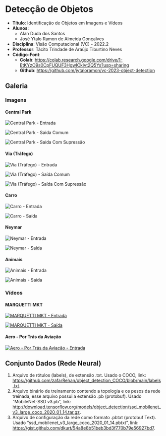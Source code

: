 # Detecção de Objetos

- **Título**: Identificação de Objetos em Imagens e Vídeos
- **Alunos**:
  - Alan Duda dos Santos
  - José Ytalo Ramon de Almeida Gonçalves
- **Disciplina**: Visão Computacional (VC) - 2022.2
- **Professor**: Tácito Trindade de Araújo Tiburtino Neves
- **Código-Font**:
  - **Colab**: <https://colab.research.google.com/drive/1-EtKYzO9s0CpFUQUF3HgwlCkIvt2Q5Ys?usp=sharing>
  - **Github**: <https://github.com/jytaloramon/vc-2023-object-detection>


## Galeria

### Imagens

#### Central Park

![Central Park - Entrada](tests/central-park.jpg)

![Central Park - Saída Comum](tests-output/park-common.png)

![Central Park - Saída Com Supressão](tests-output/park-suppression.png)

#### Via (Tráfego)

![Via (Tráfego) - Entrada](tests/traffic.jpeg)

![Via (Tráfego) - Saída Comum](tests-output/traffic-common.png)

![Via (Tráfego) - Saída Com Supressão](tests-output/traffic-suppression.png)

#### Carro

![Carro - Entrada](tests/car.jpg)

![Carro - Saída](tests-output/car-common.png)

#### Neymar

![Neymar - Entrada](tests/futebol.jpg)

![Neymar - Saída](tests-output/futebol-common.png)


#### Animais

![Animais - Entrada](tests/animals.jpg)

![Animais - Saída](tests-output/animals-common.png)

### Vídeos

#### MARQUETTI MKT

[![MARQUETTI MKT - Entrada](https://asciinema.org/a/113463.png)](tests/video-moto.mp4)

[![MARQUETTI MKT - Saída](https://asciinema.org/a/113463.png)](tests-output/video-moto-common.avi)

#### Aero - Por Trás da Aviação

[![Aero - Por Trás da Aviação - Entrada](https://asciinema.org/a/113463.png)](tests/video-aero.mp4)


## Conjunto Dados (Rede Neural)

1. Arquivo de rótulos (labels), de extensão .txt. Usado o COCO, link: https://github.com/zafarRehan/object_detection_COCO/blob/main/labels.txt.
2. Arquivo binário de treinamento contendo a topologia e os pesos da rede treinada, esse arquivo possui a extensão .pb (protobuf). Usado “MobileNet-SSD v3.pb”, link: http://download.tensorflow.org/models/object_detection/ssd_mobilenet_v3_large_coco_2020_01_14.tar.gz.
3. Arquivo de configuração da rede como formato .pbtxt (protobuf Text). Usado “ssd_mobilenet_v3_large_coco_2020_01_14.pbtxt”, link: https://gist.github.com/dkurt/54a8e8b51beb3bd3f770b79e56927bd7.
